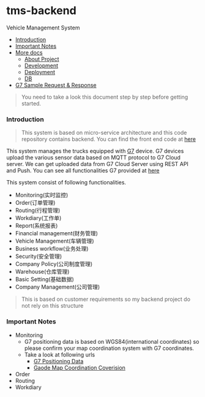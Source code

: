 # tms-backend
Vehicle Management System
- [Introduction](#introduction)
- [Important Notes](#important-notes)
- [More docs](doc/README)
    - [About Project](doc/project)
    - [Development](doc/development)
    - [Deployment](doc/deployment)
    - [DB](doc/backup)
- [G7 Sample Request & Response](tms/g7/ReadMe)
> You need to take a look this document step by step before getting started.

### Introduction
> This system is based on micro-service architecture and this code repository contains backend. You can find the front end code at [here](https://github.com/lifelonglearner127/tms-frontend)

This system manages the trucks equipped with [G7](https://www.g7.com.cn/) device. G7 devices upload the various sensor data based on MQTT protocol to G7 Cloud server. We can get uploaded data from G7 Cloud Server using REST API and Push. You can see all functionalities G7 provided at [here](http://openapi.huoyunren.com/app/docopenapi/#/index)

This system consist of following functionalities.
 - Monitoring(实时监控)
 - Order(订单管理)
 - Routing(行程管理)
 - Workdiary(工作单)
 - Report(系统报表)
 - Financial management(财务管理)
 - Vehicle Management(车辆管理)
 - Business workflow(业务处理)
 - Security(安全管理)
 - Company Policy(公司制度管理)
 - Warehouse(仓库管理)
 - Basic Setting(基础数据)
 - Company Management(公司管理)
> This is based on customer requirements so my backend project do not rely on this structure

### Important Notes
 - Monitoring
    - G7 positioning data is based on WGS84(international coordinates) so please confirm your map coordination system with G7 coordinates.
    - Take a look at following urls
        - [G7 Positioning Data](http://openapi.huoyunren.com/app/docopenapi/#/productCenter/pushApi/detail?code=location&mqttPush=1&httpPush=1&desc=%E8%AE%BE%E5%A4%87%E4%B8%8A%E4%BC%A0%E7%9A%84%E8%BD%A6%E8%BE%86GPS%E5%AE%9A%E4%BD%8D%E6%95%B0%E6%8D%AE%28%E7%BB%8F%E7%BA%AC%E5%BA%A6%E6%95%B0%E6%8D%AE%29,%E6%95%B0%E6%8D%AE%E9%87%8F%E6%AF%94%E8%BE%83%E5%A4%A7)
        - [Gaode Map Coordination Coverision](https://lbs.amap.com/api/javascript-api/guide/transform/convertfrom)
 - Order
 - Routing
 - Workdiary